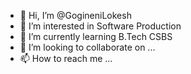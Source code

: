 - 👋 Hi, I’m @GogineniLokesh
- 👀 I’m interested in Software Production
- 🌱 I’m currently learning B.Tech CSBS
- 💞️ I’m looking to collaborate on ...
- 📫 How to reach me ...

<!---
GogineniLokesh/GogineniLokesh is a ✨ special ✨ repository because its `README.md` (this file) appears on your GitHub profile.
You can click the Preview link to take a look at your changes.
--->
